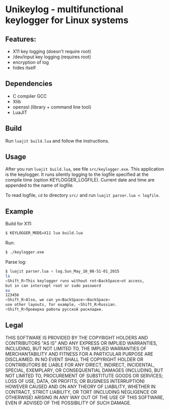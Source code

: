 # Unikeylog - multifunctional keylogger for Linux systems

## Features:
 - X11 key logging (doesn't require root)
 - /dev/input key logging (requires root)
 - encryption of log
 - hides itself

## Dependencies
 - C compiler GCC
 - Xlib
 - openssl (library + command line tool)
 - LuaJIT

## Build

Run `luajit build.lua` and follow the instructions.

## Usage

After you run `luajit build.lua`, see file `src/keylogger.exe`. This application is the keylogger. It runs silently logging to the logfile specified at the compile time (option KEYLOGGER_LOGFILE). Current date and time are appended to the name of logfile.

To read logfile, `cd` to directory `src/` and run `luajit parser.lua < logfile`.

## Example

Build for X11:
```bash
$ KEYLOGGER_MODE=X11 lua build.lua
```

Run:
```bash
$ ./keylogger.exe
```

Parse log:
```bash
$ luajit parser.lua < log.Sun_May_10_08-51-01_2015
ls
<Shift_R>This keylogger runs without rot<BackSpace>ot access, 
but in can intercept root or sudo password
su
123456
<Shift_R>Also, we can yo<BackSpace><BackSpace>
use other layouts, for example, <Shift_R>Russian. 
<Shift_R>Проверка работы русской раскладки.
```

## Legal

THIS SOFTWARE IS PROVIDED BY THE COPYRIGHT HOLDERS AND CONTRIBUTORS "AS IS" AND ANY EXPRESS OR IMPLIED WARRANTIES, INCLUDING, BUT NOT LIMITED TO, THE IMPLIED WARRANTIES OF MERCHANTABILITY AND FITNESS FOR A PARTICULAR PURPOSE ARE DISCLAIMED. IN NO EVENT SHALL THE COPYRIGHT HOLDER OR CONTRIBUTORS BE LIABLE FOR ANY DIRECT, INDIRECT, INCIDENTAL, SPECIAL, EXEMPLARY, OR CONSEQUENTIAL DAMAGES (INCLUDING, BUT NOT LIMITED TO, PROCUREMENT OF SUBSTITUTE GOODS OR SERVICES; LOSS OF USE, DATA, OR PROFITS; OR BUSINESS INTERRUPTION) HOWEVER CAUSED AND ON ANY THEORY OF LIABILITY, WHETHER IN CONTRACT, STRICT LIABILITY, OR TORT (INCLUDING NEGLIGENCE OR OTHERWISE) ARISING IN ANY WAY OUT OF THE USE OF THIS SOFTWARE, EVEN IF ADVISED OF THE POSSIBILITY OF SUCH DAMAGE.
